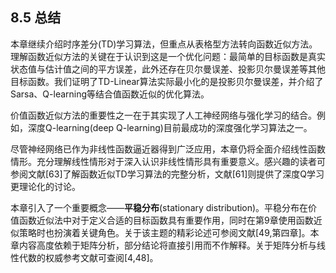 ## 8.5 总结

本章继续介绍时序差分(TD)学习算法，但重点从表格型方法转向函数近似方法。理解函数近似方法的关键在于认识到这是一个优化问题：最简单的目标函数是真实状态值与估计值之间的平方误差，此外还存在贝尔曼误差、投影贝尔曼误差等其他目标函数。我们证明了TD-Linear算法实际最小化的是投影贝尔曼误差，并介绍了Sarsa、Q-learning等结合值函数近似的优化算法。

价值函数近似方法的重要性之一在于其实现了人工神经网络与强化学习的结合。例如，深度Q-learning(deep Q-learning)目前最成功的深度强化学习算法之一。

尽管神经网络已作为非线性函数逼近器得到广泛应用，本章仍将全面介绍线性函数情形。充分理解线性情形对于深入认识非线性情形具有重要意义。感兴趣的读者可参阅文献[63]了解函数近似TD学习算法的完整分析，文献[61]则提供了深度Q学习更理论化的讨论。

本章引入了一个重要概念——**平稳分布**(stationary distribution)。平稳分布在价值函数近似法中对于定义合适的目标函数具有重要作用，同时在第9章使用函数近似策略时也扮演着关键角色。关于该主题的精彩论述可参阅文献[49,第四章]。本章内容高度依赖于矩阵分析，部分结论将直接引用而不作解释。关于矩阵分析与线性代数的权威参考文献可查阅[4,48]。